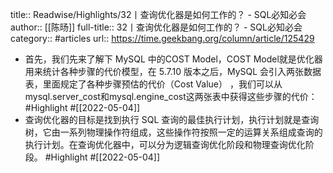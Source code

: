 title:: Readwise/Highlights/32丨查询优化器是如何工作的？ - SQL必知必会
author:: [[陈旸]]
full-title:: 32丨查询优化器是如何工作的？ - SQL必知必会
category:: #articles
url:: https://time.geekbang.org/column/article/125429
- 首先，我们先来了解下 MySQL 中的COST Model，COST Model就是优化器用来统计各种步骤的代价模型，在 5.7.10 版本之后，MySQL 会引入两张数据表，里面规定了各种步骤预估的代价（Cost Value） ，我们可以从mysql.server_cost和mysql.engine_cost这两张表中获得这些步骤的代价： #Highlight #[[2022-05-04]]
- 查询优化器的目标是找到执行 SQL 查询的最佳执行计划，执行计划就是查询树，它由一系列物理操作符组成，这些操作符按照一定的运算关系组成查询的执行计划。在查询优化器中，可以分为逻辑查询优化阶段和物理查询优化阶段。 #Highlight #[[2022-05-04]]